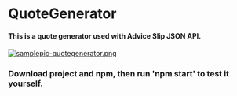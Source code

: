 # QuoteGenerator

#### This is a quote generator used with Advice Slip JSON API.

[![samplepic-quotegenerator.png](https://i.postimg.cc/zvbMZTP5/samplepic-quotegenerator.png)](https://postimg.cc/V0w4X08H)

### Download project and npm, then run 'npm start' to test it yourself.
